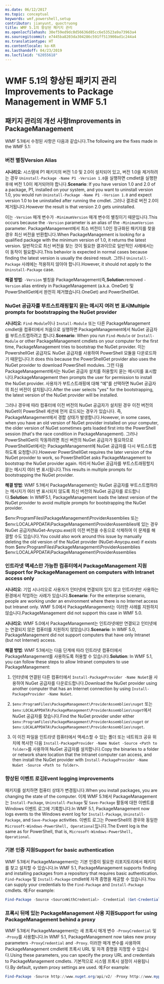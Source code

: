 ```yaml
---
ms.date: 06/12/2017
ms.topic: conceptual
keywords: wmf,powershell,setup
contributor: jianyunt, quoctruong
title: WMF 5.1의 향상된 패키지 관리
ms.openlocfilehash: 30ef59ed9dc0d56636d85cc6e53523a9a73963a4
ms.sourcegitcommit: e7445ba8203da304286c591ff513900ad1c244a4
ms.translationtype: HT
ms.contentlocale: ko-KR
ms.lasthandoff: 04/23/2019
ms.locfileid: "62055618"
---
```

# <a name="improvements-to-package-management-in-wmf-51"></a><span data-ttu-id="1db50-103">WMF 5.1의 향상된 패키지 관리</span><span class="sxs-lookup"><span data-stu-id="1db50-103">Improvements to Package Management in WMF 5.1</span></span>

## <a name="improvements-in-packagemanagement"></a><span data-ttu-id="1db50-104">패키지 관리의 개선 사항</span><span class="sxs-lookup"><span data-stu-id="1db50-104">Improvements in PackageManagement</span></span>

<span data-ttu-id="1db50-105">WMF 5.1에서 수정된 사항은 다음과 같습니다.</span><span class="sxs-lookup"><span data-stu-id="1db50-105">The following are the fixes made in the WMF 5.1:</span></span>

### <a name="version-alias"></a><span data-ttu-id="1db50-106">버전 별칭</span><span class="sxs-lookup"><span data-stu-id="1db50-106">Version Alias</span></span>

<span data-ttu-id="1db50-107">**시나리오**: 시스템에 P1 패키지의 버전 1.0 및 2.0이 설치되어 있고, 버전 1.0을 제거하려는 경우 `Uninstall-Package -Name P1 -Version 1.0`을 실행하면 cmdlet을 실행한 후에 버전 1.0이 제거되어야 합니다.</span><span class="sxs-lookup"><span data-stu-id="1db50-107">**Scenario**: If you have version 1.0 and 2.0 of a package, P1, installed on your system, and you want to uninstall version 1.0, you would run `Uninstall-Package -Name P1 -Version 1.0` and expect version 1.0 to be uninstalled after running the cmdlet.</span></span> <span data-ttu-id="1db50-108">그러나 결과로 버전 2.0이 제거됩니다.</span><span class="sxs-lookup"><span data-stu-id="1db50-108">However the result is that version 2.0 gets uninstalled.</span></span>

<span data-ttu-id="1db50-109">이는 `-Version` 매개 변수가 `-MinimumVersion` 매개 변수의 별칭이기 때문입니다.</span><span class="sxs-lookup"><span data-stu-id="1db50-109">This occurs because the `-Version` parameter is an alias of the `-MinimumVersion` parameter.</span></span> <span data-ttu-id="1db50-110">PackageManagement에서 최소 버전이 1.0인 정규화된 패키지를 찾을 경우 최신 버전을 반환합니다.</span><span class="sxs-lookup"><span data-stu-id="1db50-110">When PackageManagement is looking for a qualified package with the minimum version of 1.0, it returns the latest version.</span></span> <span data-ttu-id="1db50-111">일반적으로 최신 버전을 찾는 것이 필요한 결과이므로 일반적인 사례에서는 이 동작이 필요합니다.</span><span class="sxs-lookup"><span data-stu-id="1db50-111">This behavior is expected in normal cases because finding the latest version is usually the desired result.</span></span> <span data-ttu-id="1db50-112">그러나 `Uninstall-Package` 사례에는 적용하지 않아야 합니다.</span><span class="sxs-lookup"><span data-stu-id="1db50-112">However, it should not apply to the `Uninstall-Package` case.</span></span>

<span data-ttu-id="1db50-113">**해결 방법**: `-Version` 별칭을 PackageManagement(즉,</span><span class="sxs-lookup"><span data-stu-id="1db50-113">**Solution**:removed `-Version` alias entirely in PackageManagement (a.k.a.</span></span> <span data-ttu-id="1db50-114">OneGet) 및 PowerShellGet에서 완전히 제거했습니다.</span><span class="sxs-lookup"><span data-stu-id="1db50-114">OneGet) and PowerShellGet.</span></span>

### <a name="multiple-prompts-for-bootstrapping-the-nuget-provider"></a><span data-ttu-id="1db50-115">NuGet 공급자를 부트스트래핑할지 묻는 메시지 여러 번 표시</span><span class="sxs-lookup"><span data-stu-id="1db50-115">Multiple prompts for bootstrapping the NuGet provider</span></span>

<span data-ttu-id="1db50-116">**시나리오**: `Find-Module`이나 `Install-Module` 또는 다른 PackageManagement cmdlet을 컴퓨터에서 처음으로 실행하면 PackageManagement에서 NuGet 공급자를 부트스트랩하려고 합니다.</span><span class="sxs-lookup"><span data-stu-id="1db50-116">**Scenario**: When you run `Find-Module` or `Install-Module` or other PackageManagement cmdlets on your computer for the first time, PackageManagement tries to bootstrap the NuGet provider.</span></span> <span data-ttu-id="1db50-117">이는 PowershellGet 공급자도 NuGet 공급자를 사용하여 PowerShell 모듈을 다운로드하기 때문입니다.</span><span class="sxs-lookup"><span data-stu-id="1db50-117">It does this because the PowerShellGet provider also uses the NuGet provider to download PowerShell modules.</span></span> <span data-ttu-id="1db50-118">그런 다음 PackageManagement에서는 NuGet 공급자 설치를 허용할지 묻는 메시지를 표시합니다.</span><span class="sxs-lookup"><span data-stu-id="1db50-118">PackageManagement then prompts the user for permission to install the NuGet provider.</span></span> <span data-ttu-id="1db50-119">사용자가 부트스트래핑에 대해 “예"를 선택하면 NuGet 공급자의 최신 버전이 설치됩니다.</span><span class="sxs-lookup"><span data-stu-id="1db50-119">After the user selects "yes" for the bootstrapping, the latest version of the NuGet provider will be installed.</span></span>

<span data-ttu-id="1db50-120">그러나 경우에 따라 컴퓨터에 이전 버전의 NuGet 공급자가 설치된 경우 이전 버전의 NuGet이 PowerShell 세션에 먼저 로드되는 경우가 있습니다. 즉, PackageManagement에서 경합 상태가 발생합니다.</span><span class="sxs-lookup"><span data-stu-id="1db50-120">However, in some cases, when you have an old version of NuGet provider installed on your computer, the older version of NuGet sometimes gets loaded first into the PowerShell session (that's the race condition in PackageManagement).</span></span> <span data-ttu-id="1db50-121">그러나 PowerShellGet이 작동하려면 최신 버전의 NuGet 공급자가 필요하므로 PowerShellGet에서는 PackageManagement에 NuGet 공급자를 다시 부트스트랩하도록 요청합니다.</span><span class="sxs-lookup"><span data-stu-id="1db50-121">However PowerShellGet requires the later version of the NuGet provider to work, so PowerShellGet asks PackageManagement to bootstrap the NuGet provider again.</span></span> <span data-ttu-id="1db50-122">따라서 NuGet 공급자를 부트스트래핑할지 묻는 메시지 여러 번 표시됩니다.</span><span class="sxs-lookup"><span data-stu-id="1db50-122">This results in multiple prompts for bootstrapping the NuGet provider.</span></span>

<span data-ttu-id="1db50-123">**해결 방법**: WMF 5.1에서 PackageManagement는 NuGet 공급자를 부트스트랩하라는 메시지가 여러 번 표시되지 않도록 최신 버전의 NuGet 공급자를 로드합니다.</span><span class="sxs-lookup"><span data-stu-id="1db50-123">**Solution**: In WMF5.1, PackageManagement loads the latest version of the NuGet provider to avoid multiple prompts for bootstrapping the NuGet provider.</span></span>

<span data-ttu-id="1db50-124">$env:ProgramFiles\PackageManagement\ProviderAssemblies 또는 $env:LOCALAPPDATA\PackageManagement\ProviderAssemblies에 있는 경우 NuGet 공급자(NuGet-Anycpu.exe)의 이전 버전을 수동으로 삭제하여 이 문제를 해결할 수도 있습니다.</span><span class="sxs-lookup"><span data-stu-id="1db50-124">You could also work around this issue by manually deleting the old version of the NuGet provider (NuGet-Anycpu.exe) if exists from $env:ProgramFiles\PackageManagement\ProviderAssemblies $env:LOCALAPPDATA\PackageManagement\ProviderAssemblies</span></span>


### <a name="support-for-packagemanagement-on-computers-with-intranet-access-only"></a><span data-ttu-id="1db50-125">인트라넷 액세스만 가능한 컴퓨터에서 PackageManagement 지원</span><span class="sxs-lookup"><span data-stu-id="1db50-125">Support for PackageManagement on computers with Intranet access only</span></span>

<span data-ttu-id="1db50-126">**시나리오**: 기업 시나리오로 사용자가 인터넷에 연결되어 있지 않고 인트라넷만 사용하는 환경에서 작업하는 사례가 있습니다.</span><span class="sxs-lookup"><span data-stu-id="1db50-126">**Scenario**: For the enterprise scenario, people are working under an environment where there is no Internet access but Intranet only.</span></span> <span data-ttu-id="1db50-127">WMF 5.0에서 PackageManagement는 이러한 사례를 지원하지 않습니다.</span><span class="sxs-lookup"><span data-stu-id="1db50-127">PackageManagement did not support this case in WMF 5.0.</span></span>

<span data-ttu-id="1db50-128">**시나리오**: WMF 5.0에서 PackageManagement는 인트라넷에만 연결되고 인터넷에는 연결되지 않은 컴퓨터를 지원하지 않았습니다.</span><span class="sxs-lookup"><span data-stu-id="1db50-128">**Scenario**: In WMF 5.0, PackageManagement did not support computers that have only Intranet (but not Internet) access.</span></span>

<span data-ttu-id="1db50-129">**해결 방법**: WMF 5.1에서는 다음 단계에 따라 인트라넷 컴퓨터에서 PackageManagement를 사용하도록 허용할 수 있습니다.</span><span class="sxs-lookup"><span data-stu-id="1db50-129">**Solution**: In WMF 5.1, you can follow these steps to allow Intranet computers to use PackageManagement:</span></span>

1. <span data-ttu-id="1db50-130">인터넷에 연결된 다른 컴퓨터에서 `Install-PackageProvider -Name NuGet`을 사용하여 NuGet 공급자를 다운로드합니다.</span><span class="sxs-lookup"><span data-stu-id="1db50-130">Download the NuGet provider using another computer that has an Internet connection by using `Install-PackageProvider -Name NuGet`.</span></span>

2. <span data-ttu-id="1db50-131">`$env:ProgramFiles\PackageManagement\ProviderAssemblies\nuget` 또는 `$env:LOCALAPPDATA\PackageManagement\ProviderAssemblies\nuget`에서 NuGet 공급자를 찾습니다.</span><span class="sxs-lookup"><span data-stu-id="1db50-131">Find the NuGet provider under either `$env:ProgramFiles\PackageManagement\ProviderAssemblies\nuget`  or  `$env:LOCALAPPDATA\PackageManagement\ProviderAssemblies\nuget`.</span></span>

3. <span data-ttu-id="1db50-132">이 이진 파일을 인트라넷 컴퓨터에서 액세스할 수 있는 폴더 또는 네트워크 공유 위치에 복사한 다음 `Install-PackageProvider -Name NuGet -Source <Path to folder>`를 사용하여 NuGet 공급자를 설치합니다.</span><span class="sxs-lookup"><span data-stu-id="1db50-132">Copy the binaries to a folder or network share location that the Intranet computer can access, and then install the NuGet provider with `Install-PackageProvider -Name NuGet -Source <Path to folder>`.</span></span>


### <a name="event-logging-improvements"></a><span data-ttu-id="1db50-133">향상된 이벤트 로깅</span><span class="sxs-lookup"><span data-stu-id="1db50-133">Event logging improvements</span></span>

<span data-ttu-id="1db50-134">패키지를 설치하면 컴퓨터 상태가 변경됩니다.</span><span class="sxs-lookup"><span data-stu-id="1db50-134">When you install packages, you are changing the state of the computer.</span></span> <span data-ttu-id="1db50-135">이제 WMF 5.1에서 PackageManagement는 `Install-Package`, `Uninstall-Package` 및 `Save-Package` 활동에 대한 이벤트를 Windows 이벤트 로그에 기록합니다.</span><span class="sxs-lookup"><span data-stu-id="1db50-135">In WMF 5.1, PackageManagement now logs events to the Windows event log for `Install-Package`, `Uninstall-Package`, and `Save-Package` activities.</span></span> <span data-ttu-id="1db50-136">이벤트 로그는 PowerShell의 경우와 동일한 `Microsoft-Windows-PowerShell, Operational`입니다.</span><span class="sxs-lookup"><span data-stu-id="1db50-136">The Event log  is the same as for PowerShell, that is, `Microsoft-Windows-PowerShell, Operational`.</span></span>

### <a name="support-for-basic-authentication"></a><span data-ttu-id="1db50-137">기본 인증 지원</span><span class="sxs-lookup"><span data-stu-id="1db50-137">Support for basic authentication</span></span>

<span data-ttu-id="1db50-138">WMF 5.1에서 PackageManagement는 기본 인증이 필요한 리포지토리에서 패키지를 찾고 설치할 수 있습니다.</span><span class="sxs-lookup"><span data-stu-id="1db50-138">In WMF 5.1, PackageManagement supports finding and installing packages from a repository that requires basic authentication.</span></span> <span data-ttu-id="1db50-139">`Find-Package` 및 `Install-Package` cmdlet에 자격 증명을 제공할 수 있습니다.</span><span class="sxs-lookup"><span data-stu-id="1db50-139">You can supply your credentials to the `Find-Package` and `Install-Package` cmdlets.</span></span> <span data-ttu-id="1db50-140">예:</span><span class="sxs-lookup"><span data-stu-id="1db50-140">For example:</span></span>

``` PowerShell
Find-Package -Source <SourceWithCredential> -Credential (Get-Credential)
```

### <a name="support-for-using-packagemanagement-behind-a-proxy"></a><span data-ttu-id="1db50-141">프록시 뒤에 있는 PackageManagement 사용 지원</span><span class="sxs-lookup"><span data-stu-id="1db50-141">Support for using PackageManagement behind a proxy</span></span>

<span data-ttu-id="1db50-142">WMF 5.1에서 PackageManagement는 새 프록시 매개 변수 `-ProxyCredential` 및 `-Proxy`를 사용합니다.</span><span class="sxs-lookup"><span data-stu-id="1db50-142">In WMF 5.1, PackageManagement now takes new proxy parameters `-ProxyCredential` and `-Proxy`.</span></span> <span data-ttu-id="1db50-143">이러한 매개 변수를 사용하여 PackageManagement cmdlet에 프록시 URL 및 자격 증명을 지정할 수 있습니다.</span><span class="sxs-lookup"><span data-stu-id="1db50-143">Using these parameters, you can specify the proxy URL and credentials to PackageManagement cmdlets.</span></span> <span data-ttu-id="1db50-144">기본적으로 시스템 프록시 설정이 사용됩니다.</span><span class="sxs-lookup"><span data-stu-id="1db50-144">By default, system proxy settings are used.</span></span> <span data-ttu-id="1db50-145">예:</span><span class="sxs-lookup"><span data-stu-id="1db50-145">For example:</span></span>

``` PowerShell
Find-Package -Source http://www.nuget.org/api/v2/ -Proxy http://www.myproxyserver.com -ProxyCredential (Get-Credential)
```
